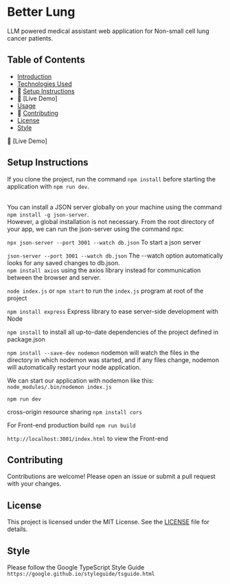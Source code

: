 # Better Lung
LLM powered medical assistant web application for Non-small cell lung cancer patients.

## Table of Contents

- [Introduction](#introduction)
- [Technologies Used](#technologies-used)
- 📂 [Setup Instructions](#setup-instructions)
- 🔗 [Live Demo]
- [Usage](#usage)
- 🚀 [Contributing](#contributing)
- [License](#license)
- [Style](#style)

🔗 [Live Demo]<br/>
## Setup Instructions
If you clone the project, run the command ```npm install``` before starting the application with ```npm run dev```.<br />
<br />

You can install a JSON server globally on your machine using the command ```npm install -g json-server```.<br />
However, a global installation is not necessary. From the root directory of your app, we can run the json-server using the command npx:

```npx json-server --port 3001 --watch db.json``` To start a json server
<br />

```json-server --port 3001 --watch db.json``` The --watch option automatically looks for any saved changes to db.json.<br />
```npm install axios``` using the axios library instead for communication between the browser and server.
<br />

```node index.js``` or ```npm start``` to run the ```index.js``` program at root of the project
<br />

```npm install express``` Express library to ease server-side development with Node
<br />

```npm install``` to install all up-to-date dependencies of the project defined in package.json<br/>

```npm install --save-dev nodemon``` nodemon will watch the files in the directory in which nodemon was started, and if any files change, nodemon will automatically restart your node application. <br />

We can start our application with nodemon like this: ```node_modules/.bin/nodemon index.js```<br />

```npm run dev``` <br />

cross-origin resource sharing ```npm install cors```<br/>

For Front-end production build ```npm run build```<br/>

```http://localhost:3001/index.html``` to view the Front-end

## Contributing

Contributions are welcome! Please open an issue or submit a pull request with your changes.

## License

This project is licensed under the MIT License. See the [LICENSE](LICENSE) file for details.

## Style

Please follow the Google TypeScript Style Guide `https://google.github.io/styleguide/tsguide.html`

